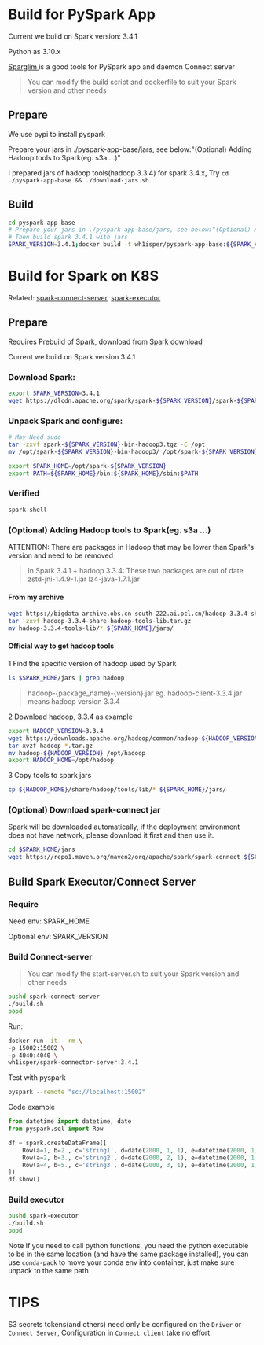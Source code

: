# Build for PySpark App

Current we build on Spark version: 3.4.1

Python as 3.10.x

[Sparglim ](https://github.com/Wh1isper/sparglim)is a good tools for PySpark app and daemon Connect server

> You can modify the build script and dockerfile to suit your Spark version and other needs

## Prepare

We use pypi to install pyspark

Prepare your jars in ./pyspark-app-base/jars, see below:"(Optional) Adding Hadoop tools to Spark(eg. s3a ...)"

I prepared jars of hadoop tools(hadoop 3.3.4) for spark 3.4.x, Try `cd ./pyspark-app-base && ./download-jars.sh`

## Build

```bash
cd pyspark-app-base
# Prepare your jars in ./pyspark-app-base/jars, see below:"(Optional) Adding Hadoop tools to Spark(eg. s3a ...)"
# Then build spark 3.4.1 with jars
SPARK_VERSION=3.4.1;docker build -t wh1isper/pyspark-app-base:${SPARK_VERSION} -f pyspark-app-base.Dockerfile --build-arg SPARK_VERSION=${SPARK_VERSION} .

```

# Build for Spark on K8S

Related: [spark-connect-server](./spark-connect-server),  [spark-executor](./spark-executor)

## Prepare

Requires Prebuild of Spark, download from [Spark download](https://spark.apache.org/downloads.html)

Current we build on Spark version 3.4.1

### Download Spark:

```bash
export SPARK_VERSION=3.4.1
wget https://dlcdn.apache.org/spark/spark-${SPARK_VERSION}/spark-${SPARK_VERSION}-bin-hadoop3.tgz
```

### Unpack Spark and configure:

```bash
# May Need sudo
tar -zxvf spark-${SPARK_VERSION}-bin-hadoop3.tgz -C /opt 
mv /opt/spark-${SPARK_VERSION}-bin-hadoop3/ /opt/spark-${SPARK_VERSION}

export SPARK_HOME=/opt/spark-${SPARK_VERSION}
export PATH=${SPARK_HOME}/bin:${SPARK_HOME}/sbin:$PATH 
```

### Verified

```bash
spark-shell
```

### (Optional) Adding Hadoop tools to Spark(eg. s3a ...)

ATTENTION: There are packages in Hadoop that may be lower than Spark's version and need to be removed

> In Spark 3.4.1 + hadoop 3.3.4: These two packages are out of date
> zstd-jni-1.4.9-1.jar
> lz4-java-1.7.1.jar

#### From my archive

```bash
wget https://bigdata-archive.obs.cn-south-222.ai.pcl.cn/hadoop-3.3.4-share-hadoop-tools-lib.tar.gz
tar -zxvf hadoop-3.3.4-share-hadoop-tools-lib.tar.gz
mv hadoop-3.3.4-tools-lib/* ${SPARK_HOME}/jars/
```

#### Official way to get hadoop tools

1 Find the specific version of hadoop used by Spark

```bash
ls $SPARK_HOME/jars | grep hadoop
```

> hadoop-{package_name}-{version}.jar
> eg. hadoop-client-3.3.4.jar means hadoop version 3.3.4

2 Download hadoop, 3.3.4 as example

```bash
export HADOOP_VERSION=3.3.4
wget https://downloads.apache.org/hadoop/common/hadoop-${HADOOP_VERSION}/hadoop-${HADOOP_VERSION}.tar.gz 
tar xvzf hadoop-*.tar.gz 
mv hadoop-${HADOOP_VERSION} /opt/hadoop
export HADOOP_HOME=/opt/hadoop
```

3 Copy tools to spark jars

```bash
cp ${HADOOP_HOME}/share/hadoop/tools/lib/* ${SPARK_HOME}/jars/
```

### (Optional) Download spark-connect jar

Spark will be downloaded automatically, if the deployment environment does not have network, please download it first and then use it.

```bash
cd $SPARK_HOME/jars
wget https://repo1.maven.org/maven2/org/apache/spark/spark-connect_${SCALA_VERSION}/${SPARK_VERSION}/spark-connect_${SCALA_VERSION}-${SPARK_VERSION}.jar
```

## Build Spark Executor/Connect Server

### Require

Need env: SPARK_HOME

Optional env: SPARK_VERSION

### Build Connect-server

> You can modify the start-server.sh to suit your Spark version and other needs

```bash
pushd spark-connect-server
./build.sh
popd
```

Run:

```bash
docker run -it --rm \
-p 15002:15002 \
-p 4040:4040 \
wh1isper/spark-connector-server:3.4.1
```

Test with pyspark

```bash
pyspark --remote "sc://localhost:15002"
```

Code example

```python
from datetime import datetime, date
from pyspark.sql import Row

df = spark.createDataFrame([
    Row(a=1, b=2., c='string1', d=date(2000, 1, 1), e=datetime(2000, 1, 1, 12, 0)),
    Row(a=2, b=3., c='string2', d=date(2000, 2, 1), e=datetime(2000, 1, 2, 12, 0)),
    Row(a=4, b=5., c='string3', d=date(2000, 3, 1), e=datetime(2000, 1, 3, 12, 0))
])
df.show()
```

### Build executor

```bash
pushd spark-executor
./build.sh
popd
```

Note If you need to call python functions, you need the python executable to be in the same location (and have the same package installed), you can use `conda-pack` to move your conda env into container, just make sure unpack to the same path

# TIPS

S3 secrets tokens(and others) need only be configured on the `Driver` or `Connect Server`, Configuration in `Connect client` take no effort.
